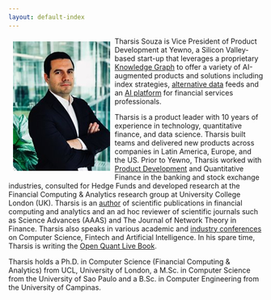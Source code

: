 ```yaml
---
layout: default-index
---
```


<img style="width=305px;height=445px;float:left;padding:9px;"
src="/image/p1.jpeg" alt="profile picture" width="192" height="256">

Tharsis Souza is Vice President of Product Development at Yewno, a Silicon Valley-based start-up that leverages a proprietary [Knowledge Graph](https://www.yewno.com/about/) to offer a variety of AI-augmented products and solutions including index strategies, [alternative data](https://finance.yewno.com/data-packages) feeds and an [AI platform](https://www.yewno.com/edge) for financial services professionals. 

Tharsis is a product leader with 10 years of experience in technology, quantitative finance, and data science. Tharsis built teams and delivered new products across companies in Latin America, Europe, and the US. Prior to Yewno, Tharsis worked with [Product Development](https://www.souzatharsis.com/Experience/) and Quantitative Finance in the banking and stock exchange industries, consulted for Hedge Funds and developed research at the Financial Computing & Analytics research group at University College London (UK). Tharsis is an [author](https://www.souzatharsis.com/Research/) of scientific publications in financial computing and analytics and an ad hoc reviewer of scientific journals such as Science Advances (AAAS) and The Journal of Network Theory in Finance. Tharsis also speaks in various academic and [industry conferences](https://www.souzatharsis.com/Talks/) on Computer Science, Fintech and Artificial Intelligence. In his spare time, Tharsis is writing the [Open Quant Live Book](http://www.openquants.com).

Tharsis holds a Ph.D. in Computer Science (Financial Computing & Analytics) from UCL, University of London, a M.Sc. in Computer Science from the University of Sao Paulo and a B.Sc. in Computer Engineering from the University of Campinas.




